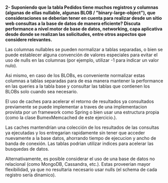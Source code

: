 **2- Suponiendo que la tabla Pedidos tiene muchos registros y columnas (algunas de ellas nullable, algunas BLOB / "binary-large-object"), 
que consideraciones se deberían tener en cuenta para realizar desde un sitio web consultas a la base de datos de manera eficiente? 
Discuta performance a nivel motor de base de datos, networking, capa aplicativa desde donde se realizan las solicitudes, 
entre otros aspectos que considere relevantes.** 

Las columnas nullables se pueden normalizar a tablas separadas, o bien se puede establecer alguna convención de valores 
especiales para evitar el uso de nulls en las columnas (por ejemplo, utilizar -1 para indicar un valor nulo).

Asi mismo, en caso de los BLOBs, es conveniente normalizar estas columnas a tablas separadas para de esa manera
mantener la performance en las queries a la tabla base y consultar las tablas que contienen los BLOBs solo cuando sea necesario.

El uso de caches para acelerar el retorno de resultados ya consultados previamente se puede implementar a traves de una implementacion
provista por un framework como Spring o bien usar una estructura propia (como la clase BumexMemcached de este ejercicio.).

Las caches mantendrían una colección de los resultados de las consultas ya ejecutadas y los entregarian rapidamente
sin tener que acceder nuevamente a la base datos, ahorrando tiempo de ejecucion y ancho de banda de conexión.
Las tablas podrian utilizar indices para acelerar las busquedas de datos.

Alternativamente, es posible considerar el uso de una base de datos no relacional (como MongoDB, Cassandra, etc.). 
Estas proveerian mayor flexibilidad, ya que no resultaria necesario usar nulls (el schema de cada registro sería dinamico). 
